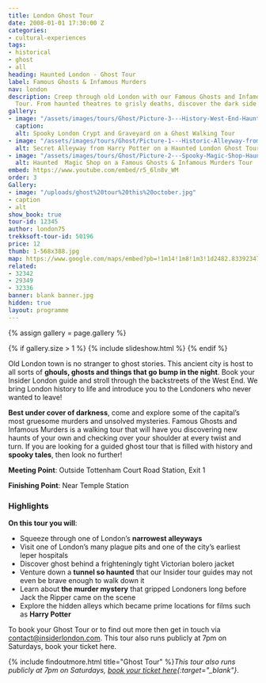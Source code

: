 ```yaml
---
title: London Ghost Tour
date: 2008-01-01 17:30:00 Z
categories:
- cultural-experiences
tags:
- historical
- ghost
- all
heading: Haunted London - Ghost Tour
label: Famous Ghosts & Infamous Murders
nav: london
description: Creep through old London with our Famous Ghosts and Infamous Murders
  Tour. From haunted theatres to grisly deaths, discover the dark side of Covent Garden.
gallery:
- image: "/assets/images/tours/Ghost/Picture-3---History-West-End-Haunted-London-Walking-Tour-Student-Corporate-Group.jpg"
  caption: 
  alt: Spooky London Crypt and Graveyard on a Ghost Walking Tour
- image: "/assets/images/tours/Ghost/Picture-1---Historic-Alleyway-from-Harry-Potter-Ghost-Haunted-London-Walking-Tour-Student-Corporate-Group.jpg"
  alt: Secret Alleyway from Harry Potter on a Haunted London Ghost Tour
- image: "/assets/images/tours/Ghost/Picture-2---Spooky-Magic-Shop-Haunted-London-Walking-Tour-Student-Corporate-Group.jpg"
  alt: Haunted  Magic Shop on a Famous Ghosts & Infamous Murders Tour
embed: https://www.youtube.com/embed/r5_6ln8v_WM
order: 3
Gallery:
- image: "/uploads/ghost%20tour%20this%20october.jpg"
- caption
- alt
show_book: true
tour-id: 12345
author: london75
trekksoft-tour-id: 50196
price: 12
thumb: 1-568x388.jpg
map: https://www.google.com/maps/embed?pb=!1m14!1m8!1m3!1d2482.8339234717528!2d-0.1306618!3d51.5162628!3m2!1i1024!2i768!4f13.1!3m3!1m2!1s0x48761b2d6bcc0c53%3A0xc17011138a7f29da!2sTottenham+Court+Road+Station!5e0!3m2!1sen!2sus!4v1438592163974
related:
- 32342
- 29349
- 32336
banner: blank banner.jpg
hidden: true
layout: programme
---
```


{% assign gallery = page.gallery %}

{% if gallery.size > 1 %}
  {% include slideshow.html %}
{% endif %}


Old London town is no stranger to ghost stories. This ancient city is host to all sorts of **ghouls, ghosts and things that go bump in the night**. Book your Insider London guide and stroll through the backstreets of the West End. We bring London history to life and introduce you to the Londoners who never wanted to leave!

**Best under cover of darkness**, come and explore some of the capital’s most gruesome murders and unsolved mysteries. Famous Ghosts and Infamous Murders is a walking tour that will have you discovering new haunts of your own and checking over your shoulder at every twist and turn. If you are looking for a guided ghost tour that is filled with history and **spooky tales**, then look no further!

**Meeting Point**: Outside Tottenham Court Road Station, Exit 1

**Finishing Point**: Near Temple Station

### Highlights

**On this tour you will**:

* Squeeze through one of London’s **narrowest alleyways**
* Visit one of London’s many plague pits and one of the city’s earliest leper hospitals
* Discover ghost behind a frighteningly tight Victorian bolero jacket
* Venture down a **tunnel so haunted** that our Insider tour guides may not even be brave enough to walk down it
* Learn about **the murder mystery** that gripped Londoners long before Jack the Ripper came on the scene
* Explore the hidden alleys which became prime locations for films such as **Harry Potter**

To book your Ghost Tour or to find out more then get in touch via contact@insiderlondon.com. This tour also runs publicly at 7pm on Saturdays, book your ticket here.

{% include findoutmore.html title="Ghost Tour" %}*This tour also runs publicly at 7pm on Saturdays, [book your ticket here](https://www.tripadvisor.co.uk/AttractionProductReview-g186338-d13225298-London_Ghost_and_Infamous_Murders_Walking_Tour-London_England.html){:target="_blank"}*.

